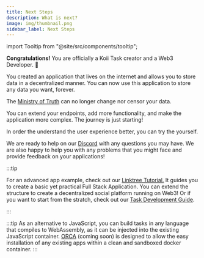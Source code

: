 ```yaml
---
title: Next Steps
description: What is next?
image: img/thumbnail.png
sidebar_label: Next Steps
---
```


import Tooltip from "@site/src/components/tooltip";

**Congratulations!** You are officially a Koii Task creator and a Web3 Developer. 🎉

You created an application that lives on the internet and allows you to store data in a decentralized manner. You can now use this application to store any data you want, forever.

The [Ministry of Truth](https://en.wikipedia.org/wiki/Ministries_in_Nineteen_Eighty-Four) can no longer change nor censor your data.

You can extend your endpoints, add more functionality, and make the application more complex. The journey is just starting!

In order the understand the user experience better, you can try the <Tooltip text="Koii Node"/> yourself.

We are ready to help on our [Discord](https://discord.com/invite/koii-network) with any questions you may have. We are also happy to help you with any problems that you might face and provide feedback on your applications!

:::tip

For an advanced app example, check out our [Linktree Tutorial.](/quickstart/linktree/intro) It guides you to create a basic yet practical Full Stack Application. You can extend the structure to create a decentralized social platform running on Web3! Or if you want to start from the stratch, check out our [Task Development Guide](/develop/write-a-koii-task/task-development-guide/).

:::

:::tip
As an alternative to JavaScript, you can build tasks in any language that compiles to WebAssembly, as it can be injected into the existing JavaScript container. [ORCA](/concepts/containerized-tasks/orca) (coming soon) is designed to allow the easy installation of any existing apps within a clean and sandboxed docker container.
:::
